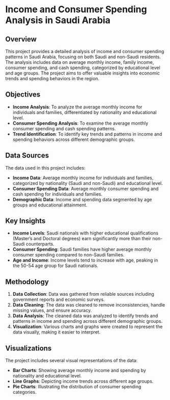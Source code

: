 # Income and Consumer Spending Analysis in Saudi Arabia

## Overview
This project provides a detailed analysis of income and consumer spending patterns in Saudi Arabia, focusing on both Saudi and non-Saudi residents.
The analysis includes data on average monthly income, family income, consumer spending, 
and cash spending, categorized by educational level and age groups. The project aims to offer valuable insights into economic trends and spending behaviors in the region.

## Objectives
- **Income Analysis**: To analyze the average monthly income for individuals and families, differentiated by nationality and educational level.
- **Consumer Spending Analysis**: To examine the average monthly consumer spending and cash spending patterns.
- **Trend Identification**: To identify key trends and patterns in income and spending behaviors across different demographic groups.

## Data Sources
The data used in this project includes:
- **Income Data**: Average monthly income for individuals and families, categorized by nationality (Saudi and non-Saudi) and educational level.
- **Consumer Spending Data**: Average monthly consumer spending and cash spending for individuals and families.
- **Demographic Data**: Income and spending data segmented by age groups and educational attainment.

## Key Insights
- **Income Levels**: Saudi nationals with higher educational qualifications (Master’s and Doctoral degrees) earn significantly more than their non-Saudi counterparts.
- **Consumer Spending**: Saudi families have higher average monthly consumer spending compared to non-Saudi families.
- **Age and Income**: Income levels tend to increase with age, peaking in the 50-54 age group for Saudi nationals.

## Methodology
1. **Data Collection**: Data was gathered from reliable sources including government reports and economic surveys.
2. **Data Cleaning**: The data was cleaned to remove inconsistencies, handle missing values, and ensure accuracy.
3. **Data Analysis**: The cleaned data was analyzed to identify trends and patterns in income and spending across different demographic groups.
4. **Visualization**: Various charts and graphs were created to represent the data visually, making it easier to interpret.

## Visualizations
The project includes several visual representations of the data:
- **Bar Charts**: Showing average monthly income and spending by nationality and educational level.
- **Line Graphs**: Depicting income trends across different age groups.
- **Pie Charts**: Illustrating the distribution of consumer spending categories.
